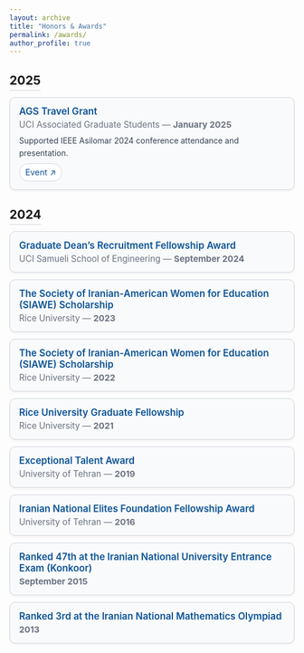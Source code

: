 ```yaml
---
layout: archive
title: "Honors & Awards"
permalink: /awards/
author_profile: true
---
```


<style>
/* Container to limit max width like talk/pub boxes */
.awards-container {
  max-width: 800px;   /* adjust width: 700–850px works well */
  margin: 0;     /* centers on the page */
}

/* Card styling */
.award-card {
  background: #f9fafb;               /* light gray background */
  border: 1px solid #d0d7de;
  border-radius: 10px;
  padding: 14px 16px;
  margin: 12px 0;
  box-shadow: 0 2px 4px rgba(0,0,0,.05);
}

/* Title + meta + desc */
.award-title { margin: 0; font-size: 1.05rem; color: #0b5295; font-weight: 600; }
.award-meta  { margin: 4px 0 0; color: #6b7280; font-size: .95rem; }
.award-desc  { margin: 8px 0 0; line-height: 1.55; color: #374151; }

/* Links (chips) */
.award-links { margin-top: 8px; display: flex; flex-wrap: wrap; gap: 8px; }
.link-chip {
  display: inline-flex; align-items: center; gap: 6px;
  padding: 6px 10px; border: 1px solid #d0d7de; border-radius: 999px;
  background: #fff; color: #0b5295; text-decoration: none; font-size: .92rem;
  transition: background .2s ease, transform .15s ease;
}
.link-chip:hover { background: #eef6ff; transform: translateY(-1px); }

/* Optional year heading */
.year-head { margin: 22px 0 12px; font-size: 1.35rem; border-bottom: 2px solid #e5e7eb; padding-bottom: 4px; }
</style>

<!-- ==== Example: group by year manually (just add more sections) ==== -->

## <span class="year-head">2025</span>
<div class="awards-container">

<div class="award-card">
  <p class="award-title">AGS Travel Grant</p>
  <p class="award-meta">UCI Associated Graduate Students — <strong>January 2025</strong></p>
  <p class="award-desc">Supported IEEE Asilomar 2024 conference attendance and presentation.</p>
<div class="award-links">
    <a class="link-chip" href="https://www.asilomarsscconf.org/" target="_blank" rel="noopener">Event ↗</a>
  </div>
</div>

</div>

## <span class="year-head">2024</span>

<div class="awards-container">

<div class="award-card">
  <p class="award-title">Graduate Dean’s Recruitment Fellowship Award</p>
  <p class="award-meta">UCI Samueli School of Engineering — <strong>September 2024</strong></p>
</div>

<div class="award-card">
  <p class="award-title">The Society of Iranian-American Women for Education (SIAWE) Scholarship</p>
  <p class="award-meta">Rice University — <strong>2023</strong></p>
</div>

<div class="award-card">
  <p class="award-title">The Society of Iranian-American Women for Education (SIAWE) Scholarship</p>
  <p class="award-meta">Rice University — <strong>2022</strong></p>
</div>

<div class="award-card">
  <p class="award-title">Rice University Graduate Fellowship</p>
  <p class="award-meta">Rice University — <strong>2021</strong></p>
</div>

<div class="award-card">
  <p class="award-title">Exceptional Talent Award</p>
  <p class="award-meta">University of Tehran — <strong>2019</strong></p>
</div>

<div class="award-card">
  <p class="award-title">Iranian National Elites Foundation Fellowship Award</p>
  <p class="award-meta">University of Tehran — <strong>2016</strong></p>
</div>

<div class="award-card">
  <p class="award-title">Ranked 47th at the Iranian National University Entrance Exam (Konkoor)</p>
  <p class="award-meta"><strong>September 2015</strong></p>
</div>

<div class="award-card">
  <p class="award-title">Ranked 3rd at the 	Iranian National Mathematics Olympiad</p>
  <p class="award-meta"><strong>2013</strong></p>
</div>

</div>
<!-- ==== Add more years/items below this line ==== -->